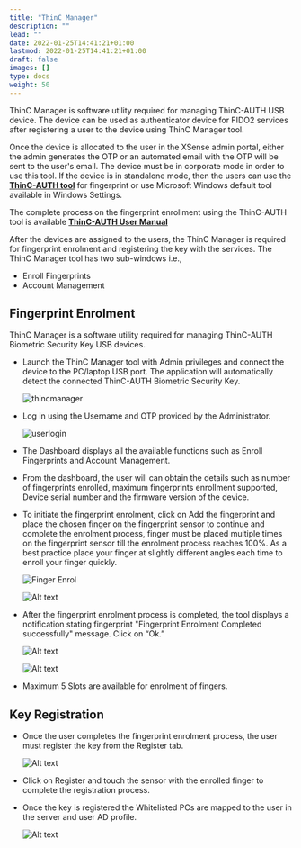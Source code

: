 ```yaml
---
title: "ThinC Manager"
description: ""
lead: ""
date: 2022-01-25T14:41:21+01:00
lastmod: 2022-01-25T14:41:21+01:00
draft: false
images: []
type: docs
weight: 50
---
```


ThinC Manager is software utility required for managing ThinC-AUTH USB device. The device can be used as authenticator device for FIDO2 services after registering a user to the device using ThinC Manager tool.

Once the device is allocated to the user in the XSense admin portal, either the admin generates the OTP or an automated email with the OTP will be sent to the user's email. The device must be in corporate mode in order to use this tool. If the device is in standalone mode, then the users can use the **<a href="https://www.ensurity.com/Products/ThinC_AUTH#Resources"> ThinC-AUTH tool</a>** for fingerprint or use Microsoft Windows default tool available in Windows Settings.

The complete process on the fingerprint enrollment using the ThinC-AUTH tool is available **<a href="https://thinc.ensurity.com/wp/wp-content/uploads/manuals/ThinC-AUTH_Microsoft/ThinC-AUTHIntroduction.html"> ThinC-AUTH User Manual</a>**

After the devices are assigned to the users, the ThinC Manager is required for fingerprint enrolment and registering the key with the services. The ThinC Manager tool has two sub-windows i.e.,

* Enroll Fingerprints
* Account Management

## Fingerprint Enrolment

ThinC Manager is a software utility required for managing ThinC-AUTH Biometric Security Key USB devices.

* Launch the ThinC Manager tool with Admin privileges and connect the device to the PC/laptop USB port. The application will automatically detect the connected ThinC-AUTH Biometric Security Key.

    ![thincmanager](images/thincmanager.png)

* Log in using the Username and OTP provided by the Administrator.

    ![userlogin](images/thincmanageruserlogin.png)

* The Dashboard displays all the available functions such as Enroll Fingerprints and Account Management.
* From the dashboard, the user will can obtain the details such as number of fingerprints enrolled, maximum fingerprints enrollment supported, Device serial number and the firmware version of the device.
* To initiate the fingerprint enrolment, click on Add the fingerprint and place the chosen finger on the fingerprint sensor to continue and complete the enrolment process, finger must be placed multiple times on the fingerprint sensor till the enrolment process reaches 100%. As a best practice place your finger at slightly different angles each time to enroll your finger quickly.

    ![Finger Enrol](images/thincmanagerdashboard.png)

    ![Alt text](images/TMFinerprintenrol.png)

* After the fingerprint enrolment process is completed, the tool displays a notification stating fingerprint "Fingerprint Enrolment Completed successfully" message. Click on “Ok.”

    ![Alt text](images/TMfingerenrolsuccess.png)

    ![Alt text](images/TMFingersucessdashboard.png)

* Maximum 5 Slots are available for enrolment of fingers.

## Key Registration

* Once the user completes the fingerprint enrolment process, the user must register the key from the Register tab.

    ![Alt text](images/TMKregistration.png)

* Click on Register and touch the sensor with the enrolled finger to complete the registration process.
* Once the key is registered the Whitelisted PCs are mapped to the user in the server and user AD profile.

    ![Alt text](images/TMDeviceregistationsuccess.png)
